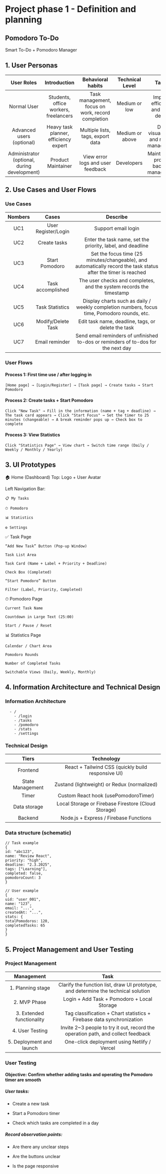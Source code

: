 # Project phase 1 - Definition and planning

## Pomodoro To-Do
Smart To-Do + Pomodoro Manager

## 1. User Personas

| User Roles  | Introduction | Behavioral habits | Technical Level | Target |
| :---:  |     :---:      |     :---:      |     :---:      |    :---:      |
| Normal User | Students, office workers, freelancers | Task management, focus on work, record completion  | Medium or low  | Improve efficiency and avoid delays  |
| Advanced users (optional) | Heavy task planner, efficiency expert | Multiple lists, tags, export data  | Medium or above  | Data visualization and refined management  |
| Administrator (optional, during development) | Product Maintainer | View error logs and user feedback  | Developers  | Maintenance project, backend management  |


## 2. Use Cases and User Flows

### Use Cases

| Nombers  | Cases | Describe |
|     :---:      |     :---:      |    :---:      |
| UC1 | User Register/Login | Support email login |
| UC2 | Create tasks | Enter the task name, set the priority, label, and deadline |
| UC3 | Start Pomodoro | Set the focus time (25 minutes/changeable), and automatically record the task status after the timer is reached |
| UC4 | Task accomplished | The user checks and completes, and the system records the timestamp |
| UC5 | Task Statistics | Display charts such as daily / weekly completion numbers, focus time, Pomodoro rounds, etc. |
| UC6 | Modify/Delete Task | Edit task name, deadline, tags, or delete the task |
| UC7 | Email reminder | Send email reminders of unfinished to-dos or reminders of to-dos for the next day |

### User Flows

#### Process 1: First time use / after logging in

    [Home page] → [Login/Register] → [Task page] → Create tasks → Start Pomodoro

#### Process 2: Create tasks + Start Pomodoro

    Click "New Task" → Fill in the information (name + tag + deadline) → The task card appears → Click "Start Focus" → Set the timer to 25 minutes (changeable) → A break reminder pops up → Check box to complete

#### Process 3: View Statistics

    Click "Statistics Page" → View chart → Switch time range (Daily / Weekly / Monthly / Yearly)


## 3. UI Prototypes

🏠 Home (Dashboard)
Top: Logo + User Avatar

Left Navigation Bar:

    📋 My Tasks
    
    ⏱ Pomodoro
    
    📊 Statistics
    
    ⚙️ Settings

✅ Task Page

    “Add New Task” Button (Pop-up Window)

    Task List Area

    Task Card (Name + Label + Priority + Deadline)

    Check Box (Completed)

    “Start Pomodoro” Button

    Filter (Label, Priority, Completed)

⏱ Pomodoro Page

    Current Task Name
    
    Countdown in Large Text (25:00)
    
    Start / Pause / Reset


📊 Statistics Page

    Calendar / Chart Area
    
    Pomodoro Rounds
    
    Number of Completed Tasks
    
    Switchable Views (Daily, Weekly, Monthly)


## 4. Information Architecture and Technical Design

### Information Architecture

      - /
        - /login
        - /tasks
        - /pomodoro
        - /stats
        - /settings

### Technical Design

| Tiers | Technology |
|     :---:      |     :---:      |
| Frontend | React + Tailwind CSS (quickly build responsive UI) |
| State Management | Zustand (lightweight) or Redux (normalized) |
| Timer | Custom React hook (usePomodoroTimer) |
| Data storage | Local Storage or Firebase Firestore (Cloud Storage) |
| Backend | Node.js + Express / Firebase Functions |

### Data structure (schematic)

    // Task example
    {
    id: "abc123",
    name: "Review React",
    priority: "high",
    deadline: "2.3.2025",
    tags: ["Learning"],
    completed: false,
    pomodoroCount: 3
    }
    
    // User example
    {
    uid: "user_001",
    name: "123",
    email: "...",
    createdAt: "...",
    stats: {
    totalPomodoros: 120,
    completedTasks: 65
    }
    }


## 5. Project Management and User Testing

### Project Management

| Management | Task |
|     :---:      |     :---:      |
| 1. Planning stage | Clarify the function list, draw UI prototype, and determine the technical solution |
| 2. MVP Phase | Login + Add Task + Pomodoro + Local Storage |
| 3. Extended functionality | Tag classification + Chart statistics + Firebase data synchronization |
| 4. User Testing | Invite 2~3 people to try it out, record the operation path, and collect feedback |
| 5. Deployment and launch | One-click deployment using Netlify / Vercel |

### User Testing

#### Objective: Confirm whether adding tasks and operating the Pomodoro timer are smooth

##### User tasks:

- Create a new task

- Start a Pomodoro timer

- Check which tasks are completed in a day

##### Record observation points:

- Are there any unclear steps

- Are the buttons unclear

- Is the page responsive



